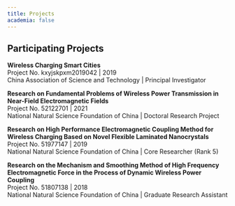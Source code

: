 ```yaml
---
title: Projects
academia: false
---
```

## Participating Projects  
**Wireless Charging Smart Cities**  
Project No. kxyjskpxm2019042 | 2019  
China Association of Science and Technology | Principal Investigator  

**Research on Fundamental Problems of Wireless Power Transmission in Near-Field Electromagnetic Fields**  
Project No. 52122701 | 2021  
National Natural Science Foundation of China | Doctoral Research Project  

**Research on High Performance Electromagnetic Coupling Method for Wireless Charging Based on Novel Flexible Laminated Nanocrystals**  
Project No. 51977147 | 2019  
National Natural Science Foundation of China | Core Researcher (Rank 5)  

**Research on the Mechanism and Smoothing Method of High Frequency Electromagnetic Force in the Process of Dynamic Wireless Power Coupling**  
Project No. 51807138 | 2018  
National Natural Science Foundation of China | Graduate Research Assistant  

